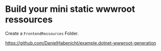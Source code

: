 # Build your mini static wwwroot ressources

Create a `FrontendRessources` Folder. 

https://github.com/DanielHabenicht/example.dotnet-wwwroot-generation
